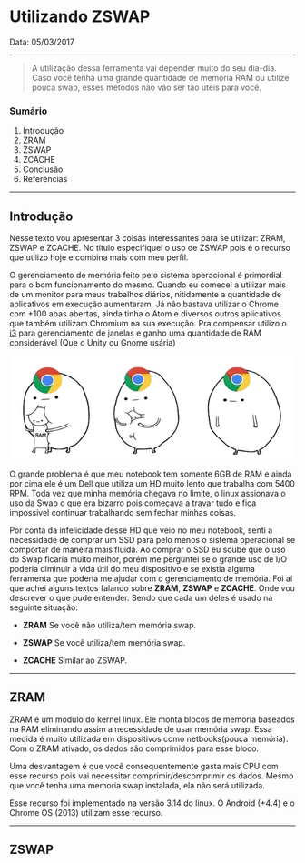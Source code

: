 
# Utilizando ZSWAP

Data: 05/03/2017

----
> A utilização dessa ferramenta vai depender muito do seu dia-dia. Caso você tenha uma grande quantidade de memoria RAM ou utilize pouca swap, esses métodos não vão ser tão uteis para você.


### **Sumário**

1. Introdução
2. ZRAM
3. ZSWAP
4. ZCACHE
5. Conclusão
6. Referências

------------

## **Introdução**

Nesse texto vou apresentar 3 coisas interessantes para se utilizar: ZRAM, ZSWAP e ZCACHE. No título especifiquei o uso de ZSWAP pois é o recurso que utilizo hoje e combina mais com meu perfil.

O gerenciamento de memória feito pelo sistema operacional é primordial para o bom funcionamento do mesmo. Quando eu comecei a utilizar mais de um monitor para meus trabalhos diários, nitidamente a quantidade de aplicativos em execução aumentaram. Já não bastava utilizar o Chrome com +100 abas abertas, ainda tinha o Atom e diversos outros aplicativos que também utilizam Chromium na sua execução. Pra compensar utilizo o [i3](https://i3wm.org/) para gerenciamento de janelas e ganho uma quantidade de RAM considerável (Que o Unity ou Gnome usária)

![Chrome sendo Chrome <>](myposts/img/9511f847798db5ec08a51a3fa597d4c5.jpg)

O grande problema é que meu notebook tem somente 6GB de RAM e ainda por cima ele é um Dell que utiliza um HD muito lento que trabalha com 5400 RPM. Toda vez que minha memória chegava no limite, o linux assionava o uso da Swap o que era bizarro pois começava a travar tudo e fica impossivel continuar trabalhando sem fechar minhas coisas.

Por conta da infelicidade desse HD que veio no meu notebook, senti a necessidade de comprar um SSD para pelo menos o sistema operacional se comportar de maneira mais fluida. Ao comprar o SSD eu soube que o uso do Swap ficaria muito melhor, porém me perguntei se o grande uso de I/O poderia diminuir a vida útil do meu dispositivo e se existia alguma ferramenta que poderia me ajudar com o gerenciamento de memória. Foi aí que achei alguns textos falando sobre **ZRAM**, **ZSWAP** e **ZCACHE**. Onde vou descrever o que pude entender. Sendo que cada um deles é usado na seguinte situação:

- **ZRAM** Se você não utiliza/tem memória swap.

- **ZSWAP** Se você utiliza/tem memória swap.

- **ZCACHE** Similar ao ZSWAP.

------------

## **ZRAM**

ZRAM é um modulo do kernel linux. Ele monta blocos de memoria baseados na RAM eliminando assim a necessidade de usar memória swap. Essa medida é muito utilizada em dispositivos como netbooks(pouca memória). Com o ZRAM ativado, os dados são comprimidos para esse bloco.

Uma desvantagem é que você consequentemente gasta mais CPU com esse recurso pois vai necessitar comprimir/descomprimir os dados. Mesmo que você tenha uma memoria swap instalada, ela não será utilizada.

Esse recurso foi implementado na versão 3.14 do linux. O Android (+4.4) e o Chrome OS (2013) utilizam esse recurso.

------------

## **ZSWAP**
